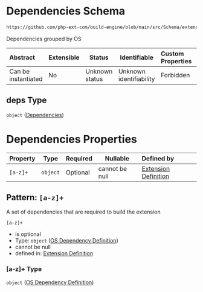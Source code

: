 # Dependencies Schema

```txt
https://github.com/php-ext-com/build-engine/blob/main/src/Schema/extension.json#/properties/deps
```

Dependencies grouped by OS


| Abstract            | Extensible | Status         | Identifiable            | Custom Properties | Additional Properties | Access Restrictions | Defined In                                                                     |
| :------------------ | ---------- | -------------- | ----------------------- | :---------------- | --------------------- | ------------------- | ------------------------------------------------------------------------------ |
| Can be instantiated | No         | Unknown status | Unknown identifiability | Forbidden         | Allowed               | none                | [extension.schema.json\*](../out/extension.schema.json "open original schema") |

## deps Type

`object` ([Dependencies](extension-properties-dependencies.md))

# Dependencies Properties

| Property | Type     | Required | Nullable       | Defined by                                                                                                                                                                                                                                |
| :------- | -------- | -------- | -------------- | :---------------------------------------------------------------------------------------------------------------------------------------------------------------------------------------------------------------------------------------- |
| `[a-z]+` | `object` | Optional | cannot be null | [Extension Definition](extension-properties-dependencies-patternproperties-os-dependency-definition.md "https&#x3A;//github.com/php-ext-com/build-engine/blob/main/src/Schema/extension.json#/properties/deps/patternProperties/\[a-z]+") |

## Pattern: `[a-z]+`

A set of dependencies that are required to build the extension


`[a-z]+`

-   is optional
-   Type: `object` ([OS Dependency Definition](extension-properties-dependencies-patternproperties-os-dependency-definition.md))
-   cannot be null
-   defined in: [Extension Definition](extension-properties-dependencies-patternproperties-os-dependency-definition.md "https&#x3A;//github.com/php-ext-com/build-engine/blob/main/src/Schema/extension.json#/properties/deps/patternProperties/\[a-z]+")

### \[a-z]+ Type

`object` ([OS Dependency Definition](extension-properties-dependencies-patternproperties-os-dependency-definition.md))
